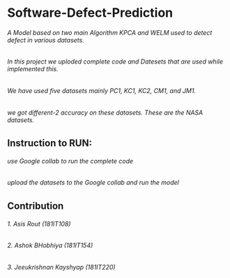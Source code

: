 # Software-Defect-Prediction
###### A Model based on two main Algorithm KPCA and WELM used to detect defect in various datasets. 
###### In this project we uploded complete code and Datesets that are used while implemented this.
###### We have used five datasets mainly PC1, KC1, KC2, CM1, and JM1.
###### we got different-2 accuracy on these datasets. These are the NASA datasets.
## Instruction to RUN:
###### use Google collab to run the complete code
###### upload the datasets to the Google collab and run the model
## Contribution 
###### 1. Asis Rout (181IT108)
###### 2. Ashok BHobhiya (181IT154)
###### 3. Jeeukrishnan Kayshyap (181IT220)

